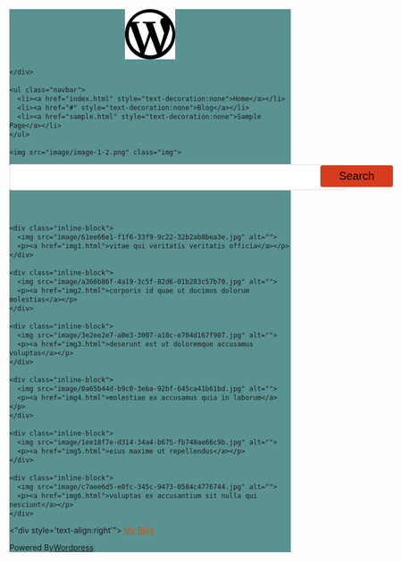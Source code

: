 <!DOCTYPE html>
<html lang="en">

<head>
  <meta charset="UTF-8">
  <meta http-equiv="X-UA-Compatible" content="IE=edge">
  <meta name="viewport" content="width=device-width, initial-scale=1">
  <title>Blog</title>
  <style>
     @media  screen and (min-width:100%) {
      body {
        margin: 1em 2em;
      } 
      
    }
    body {
      font-family: 'Gill Sans', 'Gill Sans MT', Calibri, 'Trebuchet MS', sans-serif;
    }

    .container {
      background-color: #5a9291;
      width: 100%;
    }

    .left img {
      width: 90px;
      margin: auto;
      display: block;

    }

    h1 {
      text-align: center;

    }

    .navbar {
      display: block;
      text-align: center;
      margin: 6px auto;
      /* padding: 4px; */
      width: 560px;
      border: 2px solid #f5e9e9;
      background-color: white;
      border-radius: 4px;



    }

    .navbar li {
      display: inline-block;
      font-size: 17px;
      padding: 15px;
    }

    .navbar li a {
      color: #5a9291;
      text-align: left;
      position: relative;
      left: 150px;

    }

    .img {
      display: block;
      width: 56%;
      margin: 12px auto;
      /* border: 2px solid green;  */

    }

    .input {
      display: block;
      text-align: center;
      margin: 6px auto;
      padding: 14px;
      width: 600px;
      border: 2px solid #f5e9e9;
      background-color: white;
      border-radius: 4px;
    }

    #btn {
      display: block;
      text-align: center;
      margin: 6px auto;
      padding: 6px;
      width: 130px;
      border: 2px solid #d63c1d;
      border-radius: 4px;
      position: relative;
      left: 370px;
      bottom: 51px;
      font-size: 20px;
    }

    /*     
    .midimage1 img {
      display: block;
      margin: 0 auto;
    } */



    .midimage2 {
      display: flex;

    }






    .inline-block {
      display: inline-block;

    }

    .inline-block img {
      width: 350px;
      height: 250px;
      margin: 12px;
      padding: 4px;
      border-radius: 12px;
    }

    .inline-block a {

      margin: auto 25px;
      font-size: 19px;
    }

    .bottom-container {

      /* background-color: #66bfbf; */
      padding: 50px 0 20px;
      text-align: center;
      margin: 50px auto auto;
      font-size: 19px;

    }

    .bottom-container footer {

      color: #11999E;
      font-family: sans-serif;
      margin: 10px 20px;


    }

    .bottom-container p {
      display: inline-block;
      margin: auto;
      position: relative;
      left: 140px;

    }
  </style>
</head>

<body style="margin: auto;">

  <!-- First Container -->
  <div class="container">
    <!-- left box for logo -->
    <div class="left">
      <img src="image/wordpress-png-icon (1).png" class="imag">

    </div>

    <ul class="navbar">
      <li><a href="index.html" style="text-decoration:none">Home</a></li>
      <li><a href="#" style="text-decoration:none">Blog</a></li>
      <li><a href="sample.html" style="text-decoration:none">Sample Page</a></li> 
    </ul>

    <img src="image/image-1-2.png" class="img">
<form action="search.html">
    <div><input type="search" class="input" name="s" value="" placeholder="" required="">
      <button type="submit" class="bt" id="btn" style="background-color: #d63c1d">Search</button>
    </div></form>
  </div>




  <!-- Middle Container -->
  <div class="container2">



    <div class="inline-block">
      <img src="image/61ee66e1-f1f6-33f9-9c22-32b2ab8bea3e.jpg" alt="">
      <p><a href="img1.html">vitae qui veritatis veritatis officia</a></p>
    </div>

    <div class="inline-block">
      <img src="image/a366b86f-4a19-3c5f-82d6-01b283c57b70.jpg" alt="">
      <p><a href="img2.html">corporis id quae ut ducimus dolorum molestias</a></p>
    </div>

    <div class="inline-block">
      <img src="image/3e2ee2e7-a0e3-3007-a10c-e704d167f907.jpg" alt="">
      <p><a href="img3.html">deserunt est ut doloremque accusamus voluptas</a></p>
    </div>

    <div class="inline-block">
      <img src="image/0a65b44d-b9c0-3eba-92bf-645ca41b61bd.jpg" alt="">
      <p><a href="img4.html">molestiae ex accusamus quia in laborum</a></p>
    </div>

    <div class="inline-block">
      <img src="image/1ee18f7e-d314-34a4-b675-fb748ae66c9b.jpg" alt="">
      <p><a href="img5.html">eius maxime ut repellendus</a></p>
    </div>

    <div class="inline-block">
      <img src="image/c7aee6d5-e0fc-345c-9473-0584c4776744.jpg" alt="">
      <p><a href="img6.html">voluptas ex accusantium sit nulla qui nesciunt</a></p>
    </div>
  </div>

  <"div style='text-align:right'">
    <a class="footer" href="index.html" style="color: rgb(204, 81, 9);">My Blog</a>
    <p>Powered By<a class="footer" href="https://wordpress.org/">Wordpress</a></p>

  </div>
</body>

</html>
